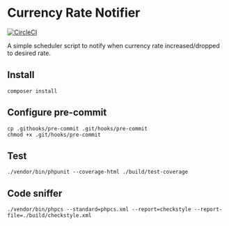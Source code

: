 # Currency Rate Notifier

[![CircleCI](https://circleci.com/gh/kitloong/currency-notifier.svg?style=svg)](https://circleci.com/gh/kitloong/currency-notifier)

A simple scheduler script to notify when currency rate increased/dropped to desired rate.

## Install

    composer install

## Configure pre-commit

    cp .githooks/pre-commit .git/hooks/pre-commit
    chmod +x .git/hooks/pre-commit

## Test

    ./vendor/bin/phpunit --coverage-html ./build/test-coverage
    
## Code sniffer

    ./vendor/bin/phpcs --standard=phpcs.xml --report=checkstyle --report-file=./build/checkstyle.xml
